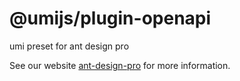 # @umijs/plugin-openapi

umi preset for ant design pro

See our website [ant-design-pro](https://pro.ant.design) for more information.